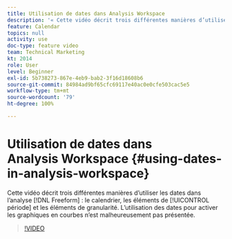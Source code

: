 ```yaml
---
title: Utilisation de dates dans Analysis Workspace
description: '« Cette vidéo décrit trois différentes manières d’utiliser les dates dans l’analyse de structure libre : le calendrier, les éléments de période et les éléments de granularité. L’utilisation des dates pour activer les graphiques en courbes n’est malheureusement pas présentée.  »'
feature: Calendar
topics: null
activity: use
doc-type: feature video
team: Technical Marketing
kt: 2014
role: User
level: Beginner
exl-id: 5b738273-867e-4eb9-bab2-3f16d18608b6
source-git-commit: 84984ad9bf65cfc69117e40ac0e0cfe503cac5e5
workflow-type: tm+mt
source-wordcount: '79'
ht-degree: 100%

---
```


# Utilisation de dates dans Analysis Workspace {#using-dates-in-analysis-workspace}

Cette vidéo décrit trois différentes manières d’utiliser les dates dans l’analyse [!DNL Freeform] : le calendrier, les éléments de [!UICONTROL période] et les éléments de granularité. L’utilisation des dates pour activer les graphiques en courbes n’est malheureusement pas présentée.

>[!VIDEO](https://video.tv.adobe.com/v/24136/?quality=12&learn=on)
